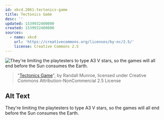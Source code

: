 ```yaml
---
id: xkcd.2061-tectonics-game
title: Tectonics Game
desc: ''
updated: 1539932400000
created: 1539932400000
sources:
  - name: xkcd
    url: 'https://creativecommons.org/licenses/by-nc/2.5/'
    license: Creative Commons 2.5
---
```

![They're limiting the playtesters to type A3 V stars, so the games will all end before the Sun consumes the Earth.](https://imgs.xkcd.com/comics/tectonics_game.png)
> "[Tectonics Game](https://xkcd.com/2061/)", by Randall Munroe, licensed under Creative Commons Attribution-NonCommercial 2.5 License

## Alt Text
They're limiting the playtesters to type A3 V stars, so the games will all end before the Sun consumes the Earth.
